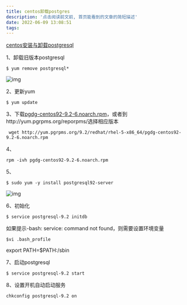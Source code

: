 ```yaml
---
title: centos卸载postgres
description: '点击阅读前文前, 首页能看到的文章的简短描述'
date: 2022-06-09 13:08:51
tags:
---
```


[centos安装与卸载postgresql](https://www.cnblogs.com/yanmiao/p/3262306.html)

1、卸载旧版本postgresql

```
$ yum remove postgresql*
```

![img](https://images0.cnblogs.com/blog/157758/201308/16151335-1435c349a5a448bc8fe016f87ef17b55.png)

2、更新yum

```
$ yum update
```

3、下载[pgdg-centos92-9.2-6.noarch.rpm](http://yum.pgrpms.org/9.2/redhat/rhel-5-x86_64/pgdg-centos92-9.2-6.noarch.rpm)，或者到http://yum.pgrpms.org/reporpms/选择相应版本

```
 wget http://yum.pgrpms.org/9.2/redhat/rhel-5-x86_64/pgdg-centos92-9.2-6.noarch.rpm
```

4、

```
rpm -ivh pgdg-centos92-9.2-6.noarch.rpm 
```

5、

```
$ sudo yum -y install postgresql92-server
```

![img](https://images0.cnblogs.com/blog/157758/201308/16152327-f4e7f5f830cf4b61ac03aeeb988c66da.png)

6、初始化

```
$ service postgresql-9.2 initdb
```

如果提示-bash: service: command not found，则需要设置环境变量

```
$vi .bash_profile
```

export PATH=$PATH:/sbin

7、启动postgresql

```
$ service postgresql-9.2 start
```

8、设置开机自动启动服务



```
chkconfig postgresql-9.2 on
```
